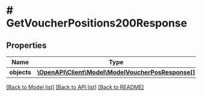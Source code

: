# # GetVoucherPositions200Response

## Properties

Name | Type | Description | Notes
------------ | ------------- | ------------- | -------------
**objects** | [**\OpenAPI\Client\Model\ModelVoucherPosResponse[]**](ModelVoucherPosResponse.md) |  | [optional]

[[Back to Model list]](../../README.md#models) [[Back to API list]](../../README.md#endpoints) [[Back to README]](../../README.md)
